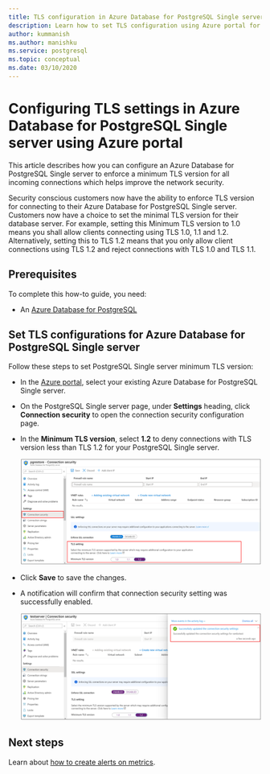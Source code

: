 ```yaml
---
title: TLS configuration in Azure Database for PostgreSQL Single server using Azure portal
description: Learn how to set TLS configuration using Azure portal for your Azure Database for PostgreSQL Single server 
author: kummanish
ms.author: manishku
ms.service: postgresql
ms.topic: conceptual
ms.date: 03/10/2020
---
```


# Configuring TLS settings in Azure Database for PostgreSQL Single server using Azure portal

This article describes how you can configure an Azure Database for PostgreSQL Single server to enforce a minimum TLS version for all incoming connections which helps improve the network security.

Security conscious customers now have the ability to enforce TLS version for connecting to their Azure Database for PostgreSQL Single server. Customers now have a choice to set the minimal TLS version for their database server. For example, setting this Minimum TLS version to 1.0 means you shall allow clients connecting using TLS 1.0, 1.1 and 1.2. Alternatively, setting this to TLS 1.2 means that you only allow client connections using TLS 1.2 and reject connections with TLS 1.0 and TLS 1.1.

## Prerequisites

To complete this how-to guide, you need:

* An [Azure Database for PostgreSQL](quickstart-create-server-database-portal.md)

## Set TLS configurations for Azure Database for PostgreSQL Single server

Follow these steps to set PostgreSQL Single server minimum TLS version:

* In the [Azure portal](https://portal.azure.com/), select your existing Azure Database for PostgreSQL Single server.

* On the PostgreSQL Single server page, under **Settings** heading, click **Connection security** to open the connection security configuration page.

* In the **Minimum TLS version**, select **1.2** to deny connections with TLS version less than TLS 1.2 for your PostgreSQL Single server.

    ![Azure Database for PostgreSQL Single server TLS configuration](./media/howto-tls-configurations/setting-tls-value.png)

* Click **Save** to save the changes.

* A notification will confirm that connection security setting was successfully enabled.

    ![Azure Database for PostgreSQL Single server TLS configuration success](./media/howto-tls-configurations/setting-tls-value-success.png)

## Next steps

Learn about [how to create alerts on metrics](howto-alert-on-metric.md).
